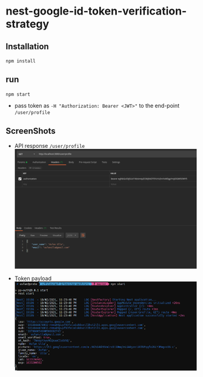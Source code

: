 # nest-google-id-token-verification-strategy

## Installation
```
npm install
```
## run
```
npm start
```

- pass token as ```-H "Authorization: Bearer <JWT>"``` to the end-point ```/user/profile```

## ScreenShots
  
  - API response ```/user/profile```
    ![api_response](https://github.com/AsfanUlla/nest-google-id-token-verification-strategy/blob/master/result/1.png)

  - Token payload
    ![token_payload](https://github.com/AsfanUlla/nest-google-id-token-verification-strategy/blob/master/result/2.png)
